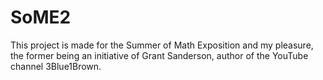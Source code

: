 # SoME2
This project is made for the Summer of Math Exposition and my pleasure, the former being an initiative of Grant Sanderson, author of the YouTube channel 3Blue1Brown.
